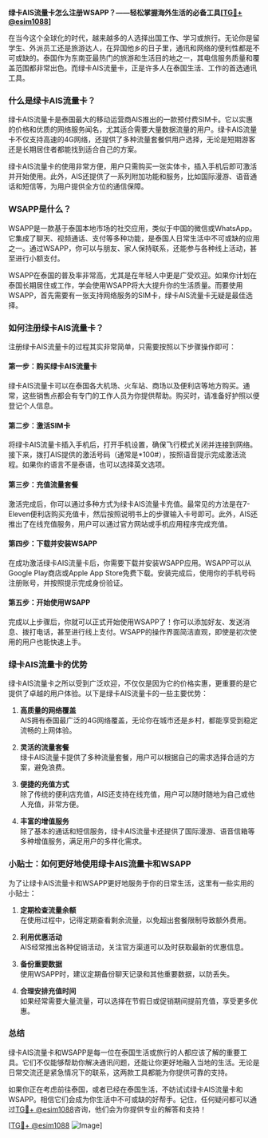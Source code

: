 **绿卡AIS流量卡怎么注册WSAPP？——轻松掌握海外生活的必备工具[[TG💪+ @esim1088](https://t.me/s/esim1088)]**

在当今这个全球化的时代，越来越多的人选择出国工作、学习或旅行。无论你是留学生、外派员工还是旅游达人，在异国他乡的日子里，通讯和网络的便利性都是不可或缺的。泰国作为东南亚最热门的旅游和生活目的地之一，其电信服务质量和覆盖范围都非常出色。而绿卡AIS流量卡，正是许多人在泰国生活、工作的首选通讯工具。

### 什么是绿卡AIS流量卡？

绿卡AIS流量卡是泰国最大的移动运营商AIS推出的一款预付费SIM卡。它以实惠的价格和优质的网络服务闻名，尤其适合需要大量数据流量的用户。绿卡AIS流量卡不仅支持高速的4G网络，还提供了多种流量套餐供用户选择，无论是短期游客还是长期居住者都能找到适合自己的方案。

绿卡AIS流量卡的使用非常方便，用户只需购买一张实体卡，插入手机后即可激活并开始使用。此外，AIS还提供了一系列附加功能和服务，比如国际漫游、语音通话和短信等，为用户提供全方位的通信保障。

### WSAPP是什么？

WSAPP是一款基于泰国本地市场的社交应用，类似于中国的微信或WhatsApp。它集成了聊天、视频通话、支付等多种功能，是泰国人日常生活中不可或缺的应用之一。通过WSAPP，你可以与朋友、家人保持联系，还能参与各种线上活动，甚至进行小额支付。

WSAPP在泰国的普及率非常高，尤其是在年轻人中更是广受欢迎。如果你计划在泰国长期居住或工作，学会使用WSAPP将大大提升你的生活质量。而要使用WSAPP，首先需要有一张支持网络服务的SIM卡，绿卡AIS流量卡无疑是最佳选择。

### 如何注册绿卡AIS流量卡？

注册绿卡AIS流量卡的过程其实非常简单，只需要按照以下步骤操作即可：

#### 第一步：购买绿卡AIS流量卡

绿卡AIS流量卡可以在泰国各大机场、火车站、商场以及便利店等地方购买。通常，这些销售点都会有专门的工作人员为你提供帮助。购买时，请准备好护照以便登记个人信息。

#### 第二步：激活SIM卡

将绿卡AIS流量卡插入手机后，打开手机设置，确保飞行模式关闭并连接到网络。接下来，拨打AIS提供的激活号码（通常是*100#），按照语音提示完成激活流程。如果你的语言不是泰语，也可以选择英文选项。

#### 第三步：充值流量套餐

激活完成后，你可以通过多种方式为绿卡AIS流量卡充值。最常见的方法是在7-Eleven便利店购买充值卡，然后按照说明书上的步骤输入卡号即可。此外，AIS还推出了在线充值服务，用户可以通过官方网站或手机应用程序完成充值。

#### 第四步：下载并安装WSAPP

在成功激活绿卡AIS流量卡后，你需要下载并安装WSAPP应用。WSAPP可以从Google Play商店或Apple App Store免费下载。安装完成后，使用你的手机号码注册账号，并按照提示完成身份验证。

#### 第五步：开始使用WSAPP

完成以上步骤后，你就可以正式开始使用WSAPP了！你可以添加好友、发送消息、拨打电话，甚至进行线上支付。WSAPP的操作界面简洁直观，即使是初次使用的用户也能快速上手。

### 绿卡AIS流量卡的优势

绿卡AIS流量卡之所以受到广泛欢迎，不仅仅是因为它的价格实惠，更重要的是它提供了卓越的用户体验。以下是绿卡AIS流量卡的一些主要优势：

1. **高质量的网络覆盖**  
   AIS拥有泰国最广泛的4G网络覆盖，无论你在城市还是乡村，都能享受到稳定流畅的上网体验。

2. **灵活的流量套餐**  
   绿卡AIS流量卡提供了多种流量套餐，用户可以根据自己的需求选择合适的方案，避免浪费。

3. **便捷的充值方式**  
   除了传统的便利店充值，AIS还支持在线充值，用户可以随时随地为自己或他人充值，非常方便。

4. **丰富的增值服务**  
   除了基本的通话和短信服务，绿卡AIS流量卡还提供了国际漫游、语音信箱等多种增值服务，满足用户的多样化需求。

### 小贴士：如何更好地使用绿卡AIS流量卡和WSAPP

为了让绿卡AIS流量卡和WSAPP更好地服务于你的日常生活，这里有一些实用的小贴士：

1. **定期检查流量余额**  
   在使用过程中，记得定期查看剩余流量，以免超出套餐限制导致额外费用。

2. **利用优惠活动**  
   AIS经常推出各种促销活动，关注官方渠道可以及时获取最新的优惠信息。

3. **备份重要数据**  
   使用WSAPP时，建议定期备份聊天记录和其他重要数据，以防丢失。

4. **合理安排充值时间**  
   如果经常需要大量流量，可以选择在节假日或促销期间提前充值，享受更多优惠。

### 总结

绿卡AIS流量卡和WSAPP是每一位在泰国生活或旅行的人都应该了解的重要工具。它们不仅能够帮助你解决通讯问题，还能让你更好地融入当地的生活。无论是日常交流还是紧急情况下的联系，这两款工具都能为你提供可靠的支持。

如果你正在考虑前往泰国，或者已经在泰国生活，不妨试试绿卡AIS流量卡和WSAPP。相信它们会成为你生活中不可或缺的好帮手。记住，任何疑问都可以通过[TG💪+ @esim1088](https://t.me/s/esim1088)咨询，他们会为你提供专业的解答和支持！

[[TG💪+ @esim1088](https://t.me/s/esim1088) ![Image](https://i.postimg.cc/4NQfJmqS/Snipaste-2025-05-13-00-14-12.png)]